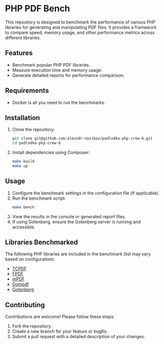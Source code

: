 # PHP PDF Bench

This repository is designed to benchmark the performance of various PHP libraries for generating and manipulating PDF files. It provides a framework to compare speed, memory usage, and other performance metrics across different libraries.

## Features

- Benchmark popular PHP PDF libraries.
- Measure execution time and memory usage.
- Generate detailed reports for performance comparison.

## Requirements

- Docker is all you need to run the benchmarks.

## Installation

1. Clone the repository:
   ```bash
   git clone git@github.com:alexndr-novikov/podlodka-php-crew-6.git
   cd podlodka-php-crew-6
   ```

2. Install dependencies using Composer:
   ```bash
   make build
   make up
   ```

## Usage

1. Configure the benchmark settings in the configuration file (if applicable).
2. Run the benchmark script:
   ```bash
   make bench
   ```
3. View the results in the console or generated report files.
4. If using Gotenberg, ensure the Gotenberg server is running and accessible.

## Libraries Benchmarked

The following PHP libraries are included in the benchmark (list may vary based on configuration):
- [TCPDF](https://tcpdf.org/)
- [FPDF](http://www.fpdf.org/)
- [mPDF](https://mpdf.github.io/)
- [Dompdf](https://github.com/dompdf/dompdf)
- [Gotenberg](https://gotenberg.dev/)

## Contributing

Contributions are welcome! Please follow these steps:
1. Fork the repository.
2. Create a new branch for your feature or bugfix.
3. Submit a pull request with a detailed description of your changes.

